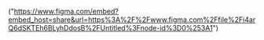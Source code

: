 ("https://www.figma.com/embed?embed_host=share&url=https%3A%2F%2Fwww.figma.com%2Ffile%2Fi4arQ6dSKTEh6BLyhDdosB%2FUntitled%3Fnode-id%3D0%253A1")
